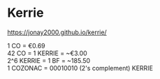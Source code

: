 # Kerrie

https://jonay2000.github.io/kerrie/


1 CO = €0.69  
42 CO = 1 KERRIE = ~€3.00  
2^6 KERRIE = 1 BF = ~185.50  
1 COZONAC = 00010010 (2's complement) KERRIE
